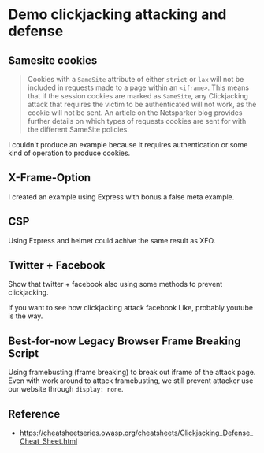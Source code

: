 # Demo clickjacking attacking and defense

## Samesite cookies

>Cookies with a `SameSite` attribute of either `strict` or `lax` will not be included in requests made to a page within an `<iframe>`. This means that if the session cookies are marked as `SameSite`, any Clickjacking attack that requires the victim to be authenticated will not work, as the cookie will not be sent. An article on the Netsparker blog provides further details on which types of requests cookies are sent for with the different SameSite policies.

I couldn't produce an example because it requires authentication or some kind of operation to produce cookies.

## X-Frame-Option

I created an example using Express with bonus a false meta example.

## CSP

Using Express and helmet could achive the same result as XFO.

## Twitter + Facebook

Show that twitter + facebook also using some methods to prevent clickjacking.

If you want to see how clickjacking attack facebook Like, probably youtube is the way.

## Best-for-now Legacy Browser Frame Breaking Script

Using framebusting (frame breaking) to break out iframe of the attack page. Even with work around to attack framebusting, we still prevent attacker use our website through `display: none`.

## Reference

- <https://cheatsheetseries.owasp.org/cheatsheets/Clickjacking_Defense_Cheat_Sheet.html>
